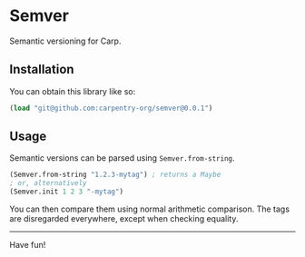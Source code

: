 # Semver

Semantic versioning for Carp.

## Installation

You can obtain this library like so:

```clojure
(load "git@github.com:carpentry-org/semver@0.0.1")
```

## Usage

Semantic versions can be parsed using `Semver.from-string`.

```clojure
(Semver.from-string "1.2.3-mytag") ; returns a Maybe
; or, alternatively
(Semver.init 1 2 3 "-mytag")
```

You can then compare them using normal arithmetic comparison. The tags are
disregarded everywhere, except when checking equality.

<hr/>

Have fun!
